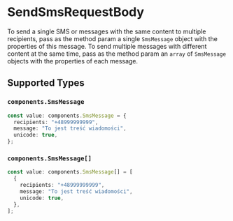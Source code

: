 # SendSmsRequestBody

To send a single SMS or messages with the same content to multiple recipients, pass as the method param a single `SmsMessage` object with the properties of this message. To send multiple messages with different content at the same time, pass as the method param an `array` of `SmsMessage` objects with the properties of each message.


## Supported Types

### `components.SmsMessage`

```typescript
const value: components.SmsMessage = {
  recipients: "+48999999999",
  message: "To jest treść wiadomości",
  unicode: true,
};
```

### `components.SmsMessage[]`

```typescript
const value: components.SmsMessage[] = [
  {
    recipients: "+48999999999",
    message: "To jest treść wiadomości",
    unicode: true,
  },
];
```

